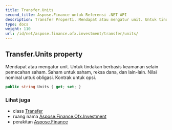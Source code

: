 ```yaml
---
title: Transfer.Units
second_title: Aspose.Finance untuk Referensi .NET API
description: Transfer Properti. Mendapat atau mengatur unit. Untuk tindakan berbasis keamanan selain pemecahan saham. Saham untuk saham reksa dana dan lainlain. Nilai nominal untuk obligasi. Kontrak untuk opsi.
type: docs
weight: 110
url: /id/net/aspose.finance.ofx.investment/transfer/units/
---
```

## Transfer.Units property

Mendapat atau mengatur unit. Untuk tindakan berbasis keamanan selain pemecahan saham. Saham untuk saham, reksa dana, dan lain-lain. Nilai nominal untuk obligasi. Kontrak untuk opsi.

```csharp
public string Units { get; set; }
```

### Lihat juga

* class [Transfer](../)
* ruang nama [Aspose.Finance.Ofx.Investment](../../transfer/)
* perakitan [Aspose.Finance](../../../)


